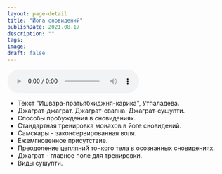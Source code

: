 ```yaml
---
layout: page-detail
title: "Йога сновидений"
publishDate: 2021.08.17
description: ""
tags:
image:
draft: false
---
```


<audio title="2021.08.17 - Йога сновидений.mp3" src="/upload/iblock/164/16456d1c39cec7ef7c7659671107dacb.mp3" controls=""></audio>

* Текст "Ишвара-пратьябхиджня-карика", Утпаладева.
* Джаграт-джаграт. Джаграт-свапна. Джаграт-сушупти.
* Способы пробуждения в сновидениях.
* Стандартная тренировка монахов в йоге сновидений.
* Самскары - законсервированная воля.
* Ежемгновенное присутствие.
* Преодоление цепляний тонкого тела в осознанных сновидениях.
* Джаграт - главное поле для тренировки.
* Виды сушупти.

  
